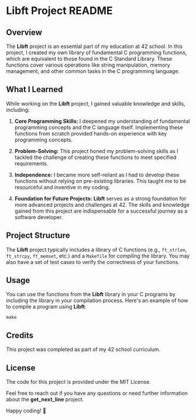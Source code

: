 # Libft Project README

## Overview

The **Libft** project is an essential part of my education at 42 school. In this project, I created my own library of fundamental C programming functions, which are equivalent to those found in the C Standard Library. These functions cover various operations like string manipulation, memory management, and other common tasks in the C programming language.

## What I Learned

While working on the **Libft** project, I gained valuable knowledge and skills, including:

1. **Core Programming Skills:** I deepened my understanding of fundamental programming concepts and the C language itself. Implementing these functions from scratch provided hands-on experience with key programming concepts.

2. **Problem-Solving:** This project honed my problem-solving skills as I tackled the challenge of creating these functions to meet specified requirements.

3. **Independence:** I became more self-reliant as I had to develop these functions without relying on pre-existing libraries. This taught me to be resourceful and inventive in my coding.

4. **Foundation for Future Projects:** **Libft** serves as a strong foundation for more advanced projects and challenges at 42. The skills and knowledge gained from this project are indispensable for a successful journey as a software developer.

## Project Structure

The **Libft** project typically includes a library of C functions (e.g., `ft_strlen`, `ft_strcpy`, `ft_memset`, etc.) and a `Makefile` for compiling the library. You may also have a set of test cases to verify the correctness of your functions.

## Usage

You can use the functions from the **Libft** library in your C programs by including the library in your compilation process. Here's an example of how to compile a program using **Libft**:

```shell
make
```
## Credits

This project was completed as part of my 42 school curriculum.

## License

The code for this project is provided under the MIT License.

Feel free to reach out if you have any questions or need further information about the **get_next_line** project.

Happy coding! 🚀
